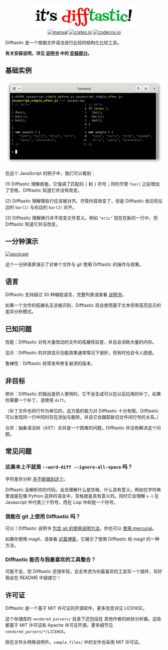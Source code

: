<p align="center">
  <a href="#readme"><img src="/img/logo.png" alt="it's difftastic!"/></a>
  <br>
  <a href="http://difftastic.wilfred.me.uk/"><img src="https://img.shields.io/badge/manual-mdBook-brightgreen?style=flat-square" alt="manual"></a>
  <a href="https://crates.io/crates/difftastic"><img src="https://img.shields.io/crates/v/difftastic.svg?style=flat-square" alt="crates.io"></a>
  <a href="https://codecov.io/gh/Wilfred/difftastic"><img src="https://img.shields.io/codecov/c/github/Wilfred/difftastic?style=flat-square&token=dZzAZtQT2S" alt="codecov.io"></a>
</p>

Difftastic 是一个根据文件语法进行比较的结构化比较工具。

**有关安装说明，详见 [说明书](http://difftastic.wilfred.me.uk/) 中的
[安装部分](https://difftastic.wilfred.me.uk/installation.html)。**

## 基础实例

![使用 Difftastic 比较 Javascript 文件的截图](/img/js.png)

在这个 JavaScript 的例子中，我们可以看到：

(1) Difftastic 理解嵌套。它强调了匹配的 `{`  和
`}` 符号；同时尽管 `foo()` 之前增加了空格，Difftastic 知道它并没有改变。

(2) Difftastic 理解哪些行应该被对齐。尽管内容改变了，但是 Difftastic 依旧将左边的 `bar(1)` 与右边的 `bar(2)` 对齐。

(3) Difftastic 理解换行并不改变文件意义。例如 `"eric"` 现在在新的一行中，但 Difftastic 知道它并没改变。

## 一分钟演示

[![asciicast](https://asciinema.org/a/480875.svg)](https://asciinema.org/a/480875)

这个一分钟录屏演示了对单个文件与 git 使用 Difftastic 的操作与效果。

## 语言

Difftastic 支持超过 30 种编程语言，完整列表请查看 [说明书](https://difftastic.wilfred.me.uk/)。

如果一个文件的拓展名无法被识别，Difftastic 将会使用基于文本但带高亮显示的差异分析模式。

## 已知问题

性能：Difftastic 对有大量改动的文件的拓展性较差，并且会消耗大量的内存。

显示：Difftastic 的并排显示功能效果通常情况下很好，但有时也会令人困惑。

鲁棒性：Difftastic 经常发布修复崩溃的版本。

## 非目标

修补：Difftastic 的输出是供人使用的，它不会生成可以在以后应用的补丁。如果你需要一个补丁，请使用 `diff`。

（补丁文件也将行作为单位的，这方面的能力对 Difftastic 十分有限。Difftastic 可以发现同一行中同时存在添加与删除，并且它会跟踪新旧文件间行号的关系。）

合并：抽象语法树（AST）合并是一个困难的问题。Difftastic 并没有解决这个问题。

## 常见问题

### 这基本上不就是 `--word-diff --ignore-all-space` 吗？

字符差异分析 [并不能做到这个](https://twitter.com/_wilfredh/status/1510139929971421191/photo/1)。

Difftastic 会解析你的代码，会去理解什么是空格、什么具有意义。例如在字符串里或是在像 Python 这样的语言中，空格就是具有意义的。同时它会理解 `x-1` 在 Javascript 中代表三个符号，而在 Lisp 中却是一个符号。

### 我能在 git 上使用 Difftastic 吗？

可以！Difftastic 说明书 [包含 git 的使用说明方法](https://difftastic.wilfred.me.uk/git.html)。你也可以 [使用 mercurial](https://difftastic.wilfred.me.uk/mercurial.html)。

如果你使用 magit，请查看 [这篇博客](https://tsdh.org/posts/2022-08-01-difftastic-diffing-with-magit.html)，它展示了使用 Difftastic 和 magit 的一种方法。

### Difftastic 能否与我最喜欢的工具整合？

可能不会，但 Difftastic 还很年轻，会去考虑为你最喜欢的工具写一个插件，写好我会在 README 中链接它！

## 许可证

Difftastic 是一个基于 MIT 许可证的开源软件，更多信息详见 LICENSE。

这个存储库的 `vendored_parsers/` 目录下还包括在
其他作者的树状分析器。这些都基于 MIT 许可证和 Apache 许可证开源。更多细节见 `vendored_parsers/*/LICENSE`。

除在文件头特殊说明外，`sample_files/` 中的文件也采用 MIT 许可证。

